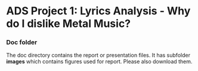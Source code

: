 # ADS Project 1: Lyrics Analysis - Why do I dislike Metal Music?

### Doc folder

The doc directory contains the report or presentation files. It has subfolder **images** which contains figures used for report. Please also download them.  
